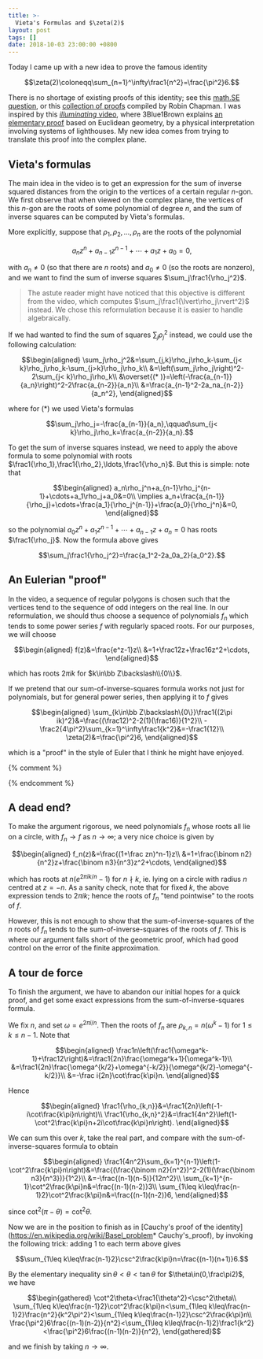 ```yaml
---
title: >-
  Vieta's Formulas and $\zeta(2)$
layout: post
tags: []
date: 2018-10-03 23:00:00 +0800
---
```


Today I came up with a new idea to prove the famous identity

$$\zeta(2)\coloneqq\sum_{n=1}^\infty\frac1{n^2}=\frac{\pi^2}6.$$

There is no shortage of existing proofs of this identity; see this [math.SE question](https://math.stackexchange.com/questions/8337/), or this [collection of proofs](http://empslocal.ex.ac.uk/people/staff/rjchapma/etc/zeta2.pdf) compiled by Robin Chapman. I was inspired by this [_illuminating_ video](https://youtu.be/d-o3eB9sfls), where 3Blue1Brown explains [an elementary proof](http://www.math.chalmers.se/~wastlund/Cosmic.pdf) based on Euclidean geometry<!-- (and some error bounding) -->, by a physical interpretation involving systems of lighthouses. My new idea comes from trying to translate this proof into the complex plane.

<!--more-->

## Vieta's formulas

The main idea in the video is to get an expression for the sum of inverse squared distances from the origin to the vertices of a certain regular $n$-gon. We first observe that when viewed on the complex plane, the vertices of this $n$-gon are the roots of some polynomial of degree $n$, and the sum of inverse squares can be computed by Vieta's formulas.

More explicitly, suppose that $\rho_1,\rho_2,\ldots,\rho_n$ are the roots of the polynomial

$$a_nz^n+a_{n-1}z^{n-1}+\cdots+a_1z+a_0=0,$$

with $a_n\neq0$ (so that there are $n$ roots) and $a_0\neq0$ (so the roots are nonzero), and we want to find the sum of inverse squares $\sum_j\frac1{\rho_j^2}$.

> The astute reader might have noticed that this objective is different from the video, which computes $\sum_j\frac1{\lvert\rho_j\rvert^2}$ instead. We chose this reformulation because it is easier to handle algebraically.

If we had wanted to find the sum of squares $\sum_j\rho_j^2$ instead, we could use the following calculation:

$$\begin{aligned}
\sum_j\rho_j^2&=\sum_{j,k}\rho_j\rho_k-\sum_{j< k}\rho_j\rho_k-\sum_{j>k}\rho_j\rho_k\\
&=\left(\sum_j\rho_j\right)^2-2\sum_{j< k}\rho_j\rho_k\\
&\overset{(* )}=\left(-\frac{a_{n-1}}{a_n}\right)^2-2\frac{a_{n-2}}{a_n}\\
&=\frac{a_{n-1}^2-2a_na_{n-2}}{a_n^2},
\end{aligned}$$

where for $(* )$ we used Vieta's formulas

$$\sum_j\rho_j=-\frac{a_{n-1}}{a_n},\qquad\sum_{j< k}\rho_j\rho_k=\frac{a_{n-2}}{a_n}.$$

To get the sum of inverse squares instead, we need to apply the above formula to some polynomial with roots $\frac1{\rho_1},\frac1{\rho_2},\ldots,\frac1{\rho_n}$. But this is simple: note that

$$\begin{aligned}
a_n\rho_j^n+a_{n-1}\rho_j^{n-1}+\cdots+a_1\rho_j+a_0&=0\\
\implies a_n+\frac{a_{n-1}}{\rho_j}+\cdots+\frac{a_1}{\rho_j^{n-1}}+\frac{a_0}{\rho_j^n}&=0,
\end{aligned}$$

so the polynomial $a_0z^n+a_1z^{n-1}+\cdots+a_{n-1}z+a_n=0$ has roots $\frac1{\rho_j}$. Now the formula above gives

$$\sum_j\frac1{\rho_j^2}=\frac{a_1^2-2a_0a_2}{a_0^2}.$$

## An Eulerian "proof"

In the video, a sequence of regular polygons is chosen such that the vertices tend to the sequence of odd integers on the real line. In our reformulation, we should thus choose a sequence of polynomials $f_n$ which tends to some power series $f$ with regularly spaced roots. For our purposes, we will choose

$$\begin{aligned}
f(z)&=\frac{e^z-1}z\\
&=1+\frac12z+\frac16z^2+\cdots,
\end{aligned}$$

which has roots $2\pi ik$ for $k\in\bb Z\backslash\\{0\\}$.

If we pretend that our sum-of-inverse-squares formula works not just for polynomials, but for general power series, then applying it to $f$ gives

$$\begin{aligned}
\sum_{k\in\bb Z\backslash\{0\}}\frac1{(2\pi ik)^2}&=\frac{(\frac12)^2-2(1)(\frac16)}{1^2}\\
-\frac2{4\pi^2}\sum_{k=1}^\infty\frac1{k^2}&=-\frac1{12}\\
\zeta(2)&=\frac{\pi^2}6,
\end{aligned}$$

which is a "proof" in the style of Euler that I think he might have enjoyed.

{% comment %}
<!-- > 
> variable change to Euler's original product for $\frac{\sin w}w$
>
> To be completely faithful to the video, we could have chosen $f(z)=e^z+1$, whose roots are the odd integer multiples of $\pi i$. This would give
>
> $$\sum_{k=1}^\infty\frac1{(2k-1)^2}=\frac{\pi^2}8,$$
>
> but it makes recovering the value of $\zeta(2)$, and the choice of 
 -->
{% endcomment %}

## A dead end?

To make the argument rigorous, we need polynomials $f_n$ whose roots all lie on a circle, with $f_n\to f$ as $n\to\infty$; a very nice choice is given by

$$\begin{aligned}
f_n(z)&=\frac{(1+\frac zn)^n-1}z\\
&=1+\frac{\binom n2}{n^2}z+\frac{\binom n3}{n^3}z^2+\cdots,
\end{aligned}$$

which has roots at $n(e^{2\pi ik/n}-1)$ for $n\nmid k$, ie. lying on a circle with radius $n$ centred at $z=-n$. As a sanity check, note that for fixed $k$, the above expression tends to $2\pi ik$; hence the roots of $f_n$ "tend pointwise" to the roots of $f$.

However, this is not enough to show that the sum-of-inverse-squares of the $n$ roots of $f_n$ tends to the sum-of-inverse-squares of the roots of $f$. This is where our argument falls short of the geometric proof, which had good control on the error of the finite approximation.

## A tour de force

To finish the argument, we have to abandon our initial hopes for a quick proof, and get some exact expressions from the sum-of-inverse-squares formula.

We fix $n$, and set $\omega=e^{2\pi i/n}$. Then the roots of $f_n$ are $\rho_{k,n}=n(\omega^k-1)$ for $1\leq k\leq n-1$. Note that

$$\begin{aligned}
\frac1n\left(\frac1{\omega^k-1}+\frac12\right)&=\frac1{2n}\frac{\omega^k+1}{\omega^k-1}\\
&=\frac1{2n}\frac{\omega^{k/2}+\omega^{-k/2}}{\omega^{k/2}-\omega^{-k/2}}\\
&=-\frac i{2n}\cot\frac{k\pi}n.
\end{aligned}$$

Hence

$$\begin{aligned}
\frac1{\rho_{k,n}}&=\frac1{2n}\left(-1-i\cot\frac{k\pi}n\right)\\
\frac1{\rho_{k,n}^2}&=\frac1{4n^2}\left(1-\cot^2\frac{k\pi}n+2i\cot\frac{k\pi}n\right).
\end{aligned}$$

We can sum this over $k$, take the real part, and compare with the sum-of-inverse-squares formula to obtain

$$\begin{aligned}
\frac1{4n^2}\sum_{k=1}^{n-1}\left(1-\cot^2\frac{k\pi}n\right)&=\frac{(\frac{\binom n2}{n^2})^2-2(1)(\frac{\binom n3}{n^3})}{1^2}\\
&=-\frac{(n-1)(n-5)}{12n^2}\\
\sum_{k=1}^{n-1}\cot^2\frac{k\pi}n&=\frac{(n-1)(n-2)}3\\
\sum_{1\leq k\leq\frac{n-1}2}\cot^2\frac{k\pi}n&=\frac{(n-1)(n-2)}6,
\end{aligned}$$

since $\cot^2(\pi-\theta)=\cot^2\theta$.

Now we are in the position to finish as in [Cauchy's proof of the identity](https://en.wikipedia.org/wiki/Basel_problem* Cauchy's_proof), by invoking the following trick: adding 1 to each term above gives

$$\sum_{1\leq k\leq\frac{n-1}2}\csc^2\frac{k\pi}n=\frac{(n-1)(n+1)}6.$$

By the elementary inequality $\sin\theta<\theta<\tan\theta$ for $\theta\in(0,\frac\pi2)$, we have

$$\begin{gathered}
\cot^2\theta<\frac1{\theta^2}<\csc^2\theta\\
\sum_{1\leq k\leq\frac{n-1}2}\cot^2\frac{k\pi}n<\sum_{1\leq k\leq\frac{n-1}2}\frac{n^2}{k^2\pi^2}<\sum_{1\leq k\leq\frac{n-1}2}\csc^2\frac{k\pi}n\\
\frac{\pi^2}6\frac{(n-1)(n-2)}{n^2}<\sum_{1\leq k\leq\frac{n-1}2}\frac1{k^2}<\frac{\pi^2}6\frac{(n-1)(n-2)}{n^2},
\end{gathered}$$

and we finish by taking $n\to\infty$.